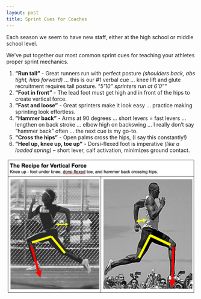 ```yaml
---
layout: post
title: Sprint Cues for Coaches
---
```

Each season we seem to have new staff, either at the high school or middle school level.

We've put together our most common sprint cues for teaching your athletes proper sprint mechanics.

1. **“Run tall”** - Great runners run with perfect posture _(shoulders back, abs tight, hips forward)_ … this is our #1 verbal cue … knee lift and glute recruitment requires tall posture. _"5’10” sprinters run at 6’0”"_
2. **“Foot in front”** - The lead foot must get high and in front of the hips to create vertical force. 
3. **“Fast and loose”** - Great sprinters make it look easy … practice making sprinting look effortless.
4. **“Hammer back”** - Arms at 90 degrees … short levers = fast levers … lengthen on back stroke … elbow high on backswing … I really don’t say “hammer back” often … the next cue is my go-to.
5. **“Cross the hips”** - Open palms cross the hips, (I say this constantly!) 
6. **“Heel up, knee up, toe up”** - Dorsi-flexed foot is imperative _(like a loaded spring)_ – short lever, calf activation, minimizes ground contact.

![](/img/uploads/sprint-cues.png)
